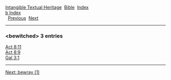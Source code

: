 [Intangible Textual Heritage](../../index)  [Bible](../index) 
[Index](index)   
[b Index](_b_)  
  [Previous](c01413)  [Next](c01415) 

------------------------------------------------------------------------

### &lt;bewitched&gt; 3 entries

[Act 8:11](../kjv/act008.htm#011)  
[Act 8:9](../kjv/act008.htm#009)  
[Gal 3:1](../kjv/gal003.htm#001)  

------------------------------------------------------------------------

[Next: bewray (1)](c01415)
